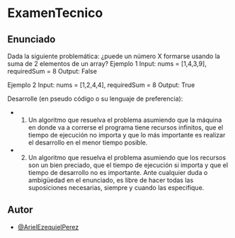 # ExamenTecnico
## Enunciado
 
Dada la siguiente problemática: ¿puede un número X formarse usando la suma de 2 elementos de un array? 
Ejemplo 1 
Input: nums = [1,4,3,9], requiredSum = 8 
Output: False

Ejemplo 2 
Input: nums = [1,2,4,4], requiredSum = 8 
Output: True 

Desarrolle (en pseudo código o su lenguaje de preferencia): 
- 1. Un algoritmo que resuelva el problema asumiendo que la máquina en donde va a correrse el programa tiene recursos infinitos, que el tiempo de ejecución no importa y que lo más importante es realizar el desarrollo en el menor tiempo posible. 
- 2. Un algoritmo que resuelva el problema asumiendo que los recursos son un bien preciado, que el tiempo de ejecución si importa y que el tiempo de desarrollo no es importante. 
Ante cualquier duda o ambigüedad en el enunciado, es libre de hacer todas las suposiciones necesarias, siempre y cuando las especifique. 

## Autor

- [@ArielEzequielPerez](https://github.com/ArielEzequielPerez)

